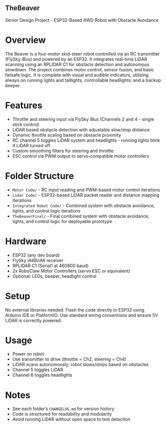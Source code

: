 ## TheBeaver
Senior Design Project - ESP32-Based 4WD Robot with Obstacle Avoidance

# Overview
The Beaver is a four-motor skid-steer robot controlled via an RC transmitter (FlySky iBus) and powered by an ESP32. It integrates real-time LiDAR scanning using an RPLIDAR C1 for obstacle detection and autonomous slowdown. The project combines motor control, sensor fusion, and basic failsafe logic. It is complete with visual and audible indicators, utilizing always on running lights and taillights, controllable headlights, and a backup beeper.

# Features
- Throttle and steering input via FlySky iBus (Channels 2 and 4 - single stick control)
- LiDAR based obstacle detection with adjustable slow/stop distance
- Dynamic throttle scaling based on obstacle proximity
- RC channel 5 toggles LiDAR system and headlights - running lights blink if LiDAR turned off
- Custom smoothing filters for steering and throttle
- ESC control via PWM output to servo-compatible motor controllers

# Folder Structure
- `Motor Code/` - RC input reading and PWM-based motor control iterations
- `Lidar Code/` - ESP32-based LiDAR packet reader and distance mapping iterations
- `Integrated Robot Code/` - Combined system with obstacle avoidance, lights, and control logic iterations
- `TheBeaverFinal/` - Final combined system with obstacle avoidance, lights, and control logic for deployable prototype

# Hardware
- ESP32 (any dev board)
- FlySky iA6B/iA6 receiver
- RPLIDAR C1 (Serial1 at 460800 baud)
- 2x RoboClaw Motor Controllers (servo ESC or equivalent)
- Optional: LEDs, beeper, headlight control

# Setup
No external libraries needed. Flash the code directly to ESP32 using Arduino IDE or PlatformIO. Use standard wiring conventions and ensure 5V LiDAR is correctly powered.

# Usage
- Power on robot
- Use transmitter to drive (throttle = Ch2, steering = Ch4)
- LiDAR scans autonomously; robot slows/stops based on obstacles
- Channel 5 toggles LiDAR
- Channel 6 toggles headlights

# Notes
- See each folder’s `CHANGELOG.md` for version history
- Code is structured for readability and modularity
- Avoid running LiDAR without open space to test detection

